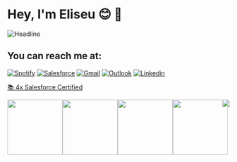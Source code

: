 # Hey, I'm Eliseu :blush: :wave:
 <img src="https://readme-typing-svg.herokuapp.com?font=Fira+Code&pause=1000&color=33E6F7&center=true&width=435&height=55&lines=Salesforce+Developer+%E2%98%81%EF%B8%8F;Brazilian+IT+Student+;4x+Salesforce+Certified+%F0%9F%93%9A" alt="Headline" />


<h2>You can reach me at:</h2>

  [![Spotify](https://img.shields.io/badge/Spotify-1ED760?&style=plastic&logo=spotify&logoColor=white
  )](https://open.spotify.com/user/192o02esmgzfwnz4qohv01d4q?si=324a0706588a402e)
  [![Salesforce](https://img.shields.io/badge/Salesforce-00A1E0?style=plastic&logo=Salesforce&logoColor=white)](https://trailblazer.me/id/eliseugili)
  [![Gmail](https://img.shields.io/badge/-Gmail-c14438?style=plastic&logo=Gmail&logoColor=white&link=mailto:gili.eliseup@gmail.com)](mailto:gili.eliseup@gmail.com)
 [![Outlook](https://img.shields.io/badge/Microsoft_Outlook-0078D4?style=plastic&logo=microsoft-outlook&logoColor=white)](mailto:e.gili@outlook.com)
  [![Linkedin](https://img.shields.io/badge/-LinkedIn-blue?style=plastic&logo=Linkedin&logoColor=white&link=https:https://www.linkedin.com/in/eliseu-pereira-gili/)](https://www.linkedin.com/in/eliseu-pereira-gili/)

<p align="left">
  
 <a href="https://trailhead.salesforce.com/pt-BR/credentials/certification-detail-print/?searchString=H+HrX1yZaYgsebe2PyrD/ma7aDJrjQ4DrCVKIK6hD8Sx4RXPKAnAaph9iHWa3ER0" target="_blank"> 📚 4x Salesforce Certified </a>

 </p>
 
  
 <a href="https://github.com/egili/egili">
   <img align="right" src="https://github-readme-stats.vercel.app/api/top-langs/?username=egili&langs_count=15&layout=compact&theme=dracula" />
 </a>

<div style="display:flex; flex-direction:row">
  <img width="125" height="125" src="https://drm.my.salesforce.com/servlet/servlet.ImageServer?id=015Rf00000MA9LY&oid=00DF0000000gZsu&lastMod=1746780949000"/>
  <img width="125" height="125" src="https://drm.my.salesforce.com/servlet/servlet.ImageServer?id=015Rf00000MAEmf&oid=00DF0000000gZsu&lastMod=1746780791000"/>
  <img width="125" height="125" src="https://drm.my.salesforce.com/servlet/servlet.ImageServer?id=015Rf00000MAGlB&oid=00DF0000000gZsu&lastMod=17467806380000"/>
  <img width="125" height="125" src="https://drm.my.salesforce.com/servlet/servlet.ImageServer?id=015Rf00000MA6fO&oid=00DF0000000gZsu&lastMod=1746782543000"/>
</div>


